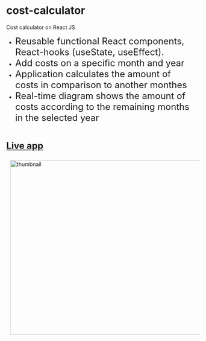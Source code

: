 # cost-calculator
Cost calculator on React JS
<ul>
	<li><span style="font-size:x-large">Reusable functional React components, React-hooks (useState, useEffect).</span></li>
	<li><span style="font-size:x-large">Add costs on a specific month and year</span></li>
	<li><span style="font-size:x-large">Application calculates the amount of costs in comparison to another monthes</span></li>
  <li><span style="font-size:x-large">Real-time diagram shows the amount of costs according to the remaining months in the selected year</span></li>
</ul>

<p>&nbsp;</p>
<p><span style="font-size:x-large"><a href="https://orlovskyden.github.io/cost-calculator/" target="_blank"><b>Live app</b></a></span></p>

<p><a href="https://orlovskyden.github.io/cost-calculator/" target="_blank"><img alt="thumbnail" src="https://servis24.top/assets/cost-calculator.jpg" style="height:463px; margin:10px; width:800px"></a></p>

<p>&nbsp;</p>
